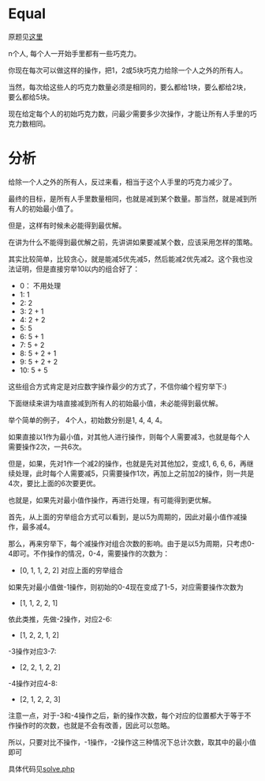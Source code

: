 # Equal
原题见[这里](https://www.hackerrank.com/challenges/equal/problem)

n个人, 每个人一开始手里都有一些巧克力。

你现在每次可以做这样的操作，把1，2或5块巧克力给除一个人之外的所有人。

当然，每次给这些人的巧克力数量必须是相同的，要么都给1块，要么都给2块，要么都给5块。

现在给定每个人的初始巧克力数，问最少需要多少次操作，才能让所有人手里的巧克力数相同。

# 分析
给除一个人之外的所有人，反过来看，相当于这个人手里的巧克力减少了。

最终的目标，是所有人手里数量相同，也就是减到某个数量。那当然，就是减到所有人的初始最小值了。

但是，这样有时候未必能得到最优解。

在讲为什么不能得到最优解之前，先讲讲如果要减某个数，应该采用怎样的策略。

其实比较简单，比较贪心，就是能减5优先减5，然后能减2优先减2。这个我也没法证明，但是直接穷举10以内的组合好了：
* 0： 不用处理
* 1: 1
* 2: 2
* 3: 2 + 1
* 4: 2 + 2
* 5: 5
* 6: 5 + 1
* 7: 5 + 2
* 8: 5 + 2 + 1
* 9: 5 + 2 + 2
* 10: 5 + 5

这些组合方式肯定是对应数字操作最少的方式了，不信你编个程穷举下:)

下面继续来讲为啥直接减到所有人的初始最小值，未必能得到最优解。

举个简单的例子， 4个人，初始数分别是1, 4, 4, 4。

如果直接以1作为最小值，对其他人进行操作，则每个人需要减3，也就是每个人需要操作2次，一共6次。

但是，如果，先对1作一个减2的操作，也就是先对其他加2，变成1, 6, 6, 6，再继续处理，此时每个人需要减5，只需要操作1次，再加上之前加2的操作，则一共是4次，要比上面的6次要更优。

也就是，如果先对最小值作操作，再进行处理，有可能得到更优解。

首先，从上面的穷举组合方式可以看到，是以5为周期的，因此对最小值作减操作，最多减4。

那么，再来穷举下，每个减操作对组合次数的影响。由于是以5为周期，只考虑0-4即可。不作操作的情况，0-4，需要操作的次数为：
* [0, 1, 1, 2, 2] 对应上面的穷举组合

如果先对最小值做-1操作，则初始的0-4现在变成了1-5，对应需要操作次数为
* [1, 1, 2, 2, 1]

依此类推，先做-2操作，对应2-6:
* [1, 2, 2, 1, 2]

-3操作对应3-7:
* [2, 2, 1, 2, 2]

-4操作对应4-8:
* [2, 1, 2, 2, 3]

注意一点，对于-3和-4操作之后，新的操作次数，每个对应的位置都大于等于不作操作时的次数，也就是不会有改善，因此可以忽略。

所以，只要对比不操作，-1操作，-2操作这三种情况下总计次数，取其中的最小值即可

具体代码见[solve.php](./solve.php)
